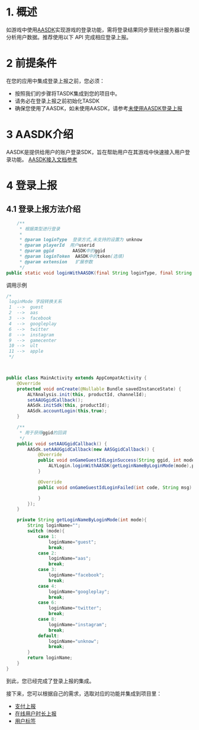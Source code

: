 # 1. 概述
如游戏中使用[AASDK](/aasdk/)实现游戏的登录功能，需将登录结果同步至统计服务器以便分析用户数据。推荐使用以下 API 完成相应登录上报。


# 2 前提条件

在您的应用中集成登录上报之前，您必须：

- 按照我们的步骤将TASDK集成到您的项目中。
- 请务必在登录上报之前初始化TASDK
- 确保您使用了AASDK，如未使用AASDK，请参考[未使用AASDK登录上报](/tasdk/android/android_login1.md)


# 3 AASDK介绍

AASDK是提供给用户的账户登录SDK，旨在帮助用户在其游戏中快速接入用户登录功能。 [AASDK接入文档参考](/aasdk/)



# 4 登录上报

## 4.1 登录上报方法介绍

```java
    /**
     * 根据类型进行登录
     *
     * @param loginType  登录方式,未支持的设置为 unknow
     * @param playerId  用户userid
     * @param ggid       AASDK中的ggid
     * @param loginToken  AASDK中的token(选填)
     * @param extension   扩展参数
     */
public static void loginWithAASDK(final String loginType, final String playerId ,final String ggid,final String loginToken, Map<String, String> extension) 
```

调用示例

```java
/*
 loginMode 字段转换关系
 1  -->  guest
 2  -->  aas
 3  -->  facebook
 4  -->  googleplay
 6  -->  twitter
 8  -->  instagram 
 9  -->  gamecenter
 10 -->  ult
 11 -->  apple
 */



public class MainActivity extends AppCompatActivity {
    @Override
    protected void onCreate(@Nullable Bundle savedInstanceState) {
        ALYAnalysis.init(this, productId, channelId);
        setAAUGgidCallback();
        AASdk.initSdk(this, productId);
        AASdk.accountLogin(this,true);
    }

    /**
     * 用于获得ggid的回调
     */
    public void setAAUGgidCallback() {
        AASdk.setAAUGgidCallback(new AASGgidCallback() {
            @Override
            public void onGameGuestIdLoginSuccess(String ggid, int mode) {
                ALYLogin.loginWithAASDK(getLoginNameByLoginMode(mode),playerId ,ggid,"",null);
            }

            @Override
            public void onGameGuestIdLoginFailed(int code, String msg) {

            }
        });
    }

    private String getLoginNameByLoginMode(int mode){
        String loginName="";
        switch (mode){
            case 1:
                loginName="guest";
                break;
            case 2:
                loginName="aas";
                break;
            case 3:
                loginName="facebook";
                break;
            case 4:
                loginName="googleplay";
                break;
            case 6:
                loginName="twitter";
                break;
            case 8:
                loginName="instagram";
                break;
            default:
                loginName="unknow";
                break;
        }
        return loginName;
    }
}
```

到此，您已经完成了登录上报的集成。

接下来，您可以根据自己的需求，选取对应的功能并集成到项目里：

- [支付上报](/tasdk/android/android_iap.md)
- [在线用户时长上报](/tasdk/android/android_duration_report.md)
- [用户标签](/tasdk/android/android_tag.md)
